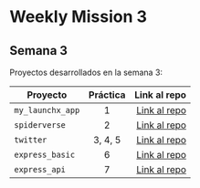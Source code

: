 # Weekly Mission 3
## Semana 3 

Proyectos desarrollados en la semana 3:

| Proyecto | Práctica | Link al repo |
| ------------- |:-------------:| -----:|
|`my_launchx_app`|1|[Link al repo](https://github.com/JoseManHM/Week_3_my_launchx_app)|
|`spiderverse`|2|[Link al repo](https://github.com/JoseManHM/Week_3_Spiderverse_TDD)|
|`twitter`|3, 4, 5|[Link al repo](https://github.com/JoseManHM/Week_3_Models_Twitter_LaunchX)|
|`express_basic`|6|[Link al repo](https://github.com/JoseManHM/Week_3_express_basic_launchx)|
|`express_api`|7|[Link al repo](https://github.com/JoseManHM/Week_3_express_api_launchx)|

